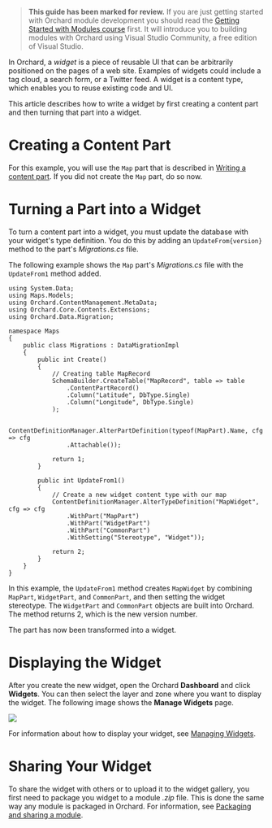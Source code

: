 > **This guide has been marked for review.** If you are just getting started with Orchard module development you should read the [Getting Started with Modules course](Getting-Started-with-Modules) first. It will introduce you to building modules with Orchard using Visual Studio Community, a free edition of Visual Studio. 

In Orchard, a _widget_ is a piece of reusable UI that can be arbitrarily positioned on the pages of a web site. Examples of widgets could include a tag cloud, a search form, or a Twitter feed. A widget is a content type, which enables you to reuse existing code and UI.

This article describes how to write a widget by first creating a content part and then turning that part into a widget.

# Creating a Content Part
For this example, you will use the `Map` part that is described in [Writing a content part](Writing-a-content-part). If you did not create the `Map` part, do so now. 

# Turning a Part into a Widget
To turn a content part into a widget, you must update the database with your widget's type definition. You do this by adding an `UpdateFrom{version}` method to the part's _Migrations.cs_ file.

The following example shows the `Map` part's _Migrations.cs_ file with the `UpdateFrom1` method added.

    
    using System.Data;
    using Maps.Models;
    using Orchard.ContentManagement.MetaData;
    using Orchard.Core.Contents.Extensions;
    using Orchard.Data.Migration;
    
    namespace Maps
    {
        public class Migrations : DataMigrationImpl
        {
            public int Create()
            {
                // Creating table MapRecord
                SchemaBuilder.CreateTable("MapRecord", table => table
                    .ContentPartRecord()
                    .Column("Latitude", DbType.Single)
                    .Column("Longitude", DbType.Single)
                );
    
                ContentDefinitionManager.AlterPartDefinition(typeof(MapPart).Name, cfg => cfg
                    .Attachable());
    
                return 1;
            }
    
            public int UpdateFrom1()
            {
                // Create a new widget content type with our map
                ContentDefinitionManager.AlterTypeDefinition("MapWidget", cfg => cfg
                    .WithPart("MapPart")
                    .WithPart("WidgetPart")
                    .WithPart("CommonPart")
                    .WithSetting("Stereotype", "Widget"));
    
                return 2;
            }
        }
    }
 

In this example, the `UpdateFrom1` method creates `MapWidget` by combining `MapPart`, `WidgetPart`, and `CommonPart`, and then setting the widget stereotype. The `WidgetPart` and `CommonPart` objects are built into Orchard. The method returns 2, which is the new version number.

The part has now been transformed into a widget.

# Displaying the Widget

After you create the new widget, open the Orchard **Dashboard** and click **Widgets**. You can then select the layer and zone where you want to display the widget. The following image shows the **Manage Widgets** page.

![](../Upload/screenshots_675/manage_widgets_675.png)

For information about how to display your widget, see [Managing Widgets](Managing-widgets).

# Sharing Your Widget
To share the widget with others or to upload it to the widget gallery, you first need to package you widget to a module _.zip_ file. This is done the same way any module is packaged in Orchard. For information, see [Packaging and sharing a module](Packaging-and-sharing-a-module).
